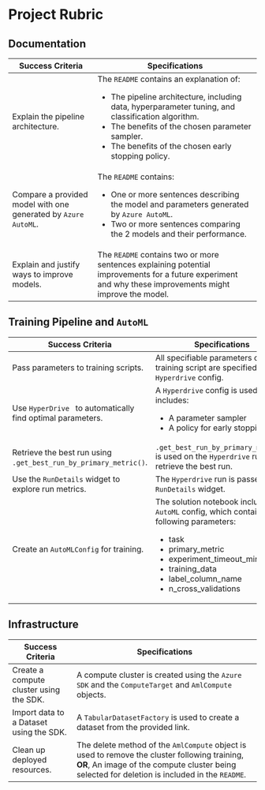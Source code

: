 # Project Rubric 

## Documentation
| Success Criteria |	Specifications  |  
|--------|--------|
| Explain the pipeline architecture. | The `README` contains an explanation of:  <ul><li> The pipeline architecture, including data, hyperparameter tuning, and classification algorithm. <li> The benefits of the chosen parameter sampler. <li> The benefits of the chosen early stopping policy. </li></ul> |   
| Compare a provided model with one generated by `Azure AutoML`. | The `README` contains: <ul><li> One or more sentences describing the model and parameters generated by `Azure AutoML`. <li> Two or more sentences comparing the 2 models and their performance. </li></ul> |
| Explain and justify ways to improve models. | The `README` contains two or more sentences explaining potential improvements for a future experiment and why these improvements might improve the model. |

## Training Pipeline and `AutoML`
| Success Criteria |	Specifications  |  
|--------|--------|
| Pass parameters to training scripts. | All specifiable parameters of the training script are specified in the `Hyperdrive` config. |
|  Use `HyperDrive ` to automatically find optimal parameters. | A `Hyperdrive` config is used and includes: <ul><li> A parameter sampler <li> A policy for early stopping </li></ul>|
| Retrieve the best run using `.get_best_run_by_primary_metric()`. | `.get_best_run_by_primary_metric()` is used on the `Hyperdrive` run to retrieve the best run. | 
| Use the `RunDetails` widget to explore run metrics. | The `Hyperdrive` run is passed to the `RunDetails` widget. | 
| Create an `AutoMLConfig` for training. | The solution notebook includes an `AutoML` config, which contains the following parameters: <ul><li> task <li> primary_metric <li> experiment_timeout_minutes <li> training_data <li> label_column_name <li> n_cross_validations </li></ul> |

## Infrastructure
| Success Criteria |	Specifications  |  
|--------|--------|
|Create a compute cluster using the SDK. | A compute cluster is created using the `Azure SDK` and the `ComputeTarget` and `AmlCompute` objects. |
| Import data to a Dataset using the SDK.| A `TabularDatasetFactory` is used to create a dataset from the provided link.| 
| Clean up deployed resources. | The delete method of the `AmlCompute` object is used to remove the cluster following training, **OR**, An image of the compute cluster being selected for deletion is included in the `README`.|

